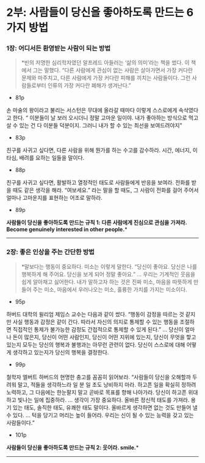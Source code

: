 # 2부: 사람들이 당신을 좋아하도록 만드는 6가지 방법

### 1장: 어디서든 환영받는 사람이 되는 방법

> *빈의 저명한 심리학자였던 알프레드 아들러는 ‘삶의 의미’라는 책을 썼다. 이 책에서 그는 말했다. “다른 사람에게 관심이 없는 사람은 살아가면서 가장 커다란 문제와 마주치고, 다른 사람에게 가장 커다란 피해를 끼치는 사람들이다. 그런 사람들로부터 인류의 가장 커다란 폐해가 생겨난다.”
- 81p

손 마술의 왕이라고 불리는 서스턴은 무대에 올라갈 때마다 이렇게 스스로에게 속삭였다고 한다. “ 이분들이 날 보러 오시더니 정말 고마운 일이야. 내가 좋아하는 방식으로 먹고살 수 있는 건 다 이분들 덕분이지. 그러니 내가 할 수 있는 최선을 보여드려야지”
- 83p

친구를 사귀고 싶다면, 다른 사람을 위해 뭔가를 하는 수고를 감수하라. 시간, 에너지, 이타심, 배려를 요하는 일들을 말이다.
- 88p

친구를 사귀고 싶다면, 활발하고 열정적인 태도로 사람들에게 반응을 보여라. 전화를 받을 때도 같은 생각을 해라. “여보세요.” 라는 말을 할 때도, 그 사람이 전화를 걸어 주어서 얼마나 고마운지를 표현하는 어조로 말하라.
- 89p

**사람들이 당신을 좋아하도록 만드는 규칙 1:
다른 사람에게 진심으로 관심을 가져라.
Become genuinely interested in other people.***
> 

---

### 2장: 좋은 인상을 주는 간단한 방법

> *말보다는 행동이 중요하다. 미소는 이렇게 말한다. “당신이 좋아요. 당신은 나를 행복하게 해 주어요. 당신을 보게 되어 정말 좋아요.”
…
우리는 기계적인 웃음을 쉽게 알아채고 싫어한다. 내가 말하고자 하는 것은 진짜 미소, 마음을 따뜻하게 만들어 주는 미소, 마음에서 우러나오는 미소, 훌륭한 가치를 가지는 미소이다.
- 95p

하버드 대학의 윌리엄 제임스 교수는 다음과 같이 썼다. “행동이 감정을 따르는 것 같지만 사실 행동과 감정은 같이 간다. 따라서 자신의 의지로 통제할 수 있는 행동을 조절하면 직접적인 통제가 불가능한 감정도 간접적으로 통제할 수 있게 된다.”
…
당신이 얼마나 돈이 많은지, 당신이 어떤 사람인지, 당신이 어떤 지위에 있는지, 당신이 무엇을 핳고 있는지 모두는 당신의 행복과 불행과는 아무런 관련이 없다. 당신이 스스로에 대해 어떻게 생각하고 있는지가 당신의 행복을 결정한다.
- 99p

철학자 엘버트 하버드의 현명한 충고를 꼼꼼히 읽어보라. “사람들이 당신을 오해할까 두려워 말고, 적들을 생각하느라 일 분 일 초도 낭비하지 마라. 하고픈 일을 확실히 정하려 노력하고, 그 다음에는 한눈팔지 말고 곧바로 목표를 향해 나아가라. 당신이 하고픈 위대하고 빛나는 일에 집중하라.
…
생각이 가장 중요하다. 올바른 정신적 태도를 가져라. 용기 있는 태도, 솔직한 태도, 유쾌한 태도 말이다. 올바르게 생각하면 없는 것도 만들어 낼 수 있다. 
…
턱을 당기고 머리는 높이 들어라. 우리는 신이 될 수 있는 능력을 갖고 있는 사람들이다.”
- 101p

**사람들이 당신을 좋아하도록 만드는 규칙 2:
웃어라.
smile.***
> 

---